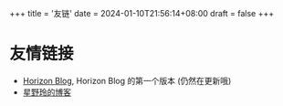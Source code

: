 +++
title = '友链'
date = 2024-01-10T21:56:14+08:00
draft = false
+++

# 友情链接

- [Horizon Blog](https://horizonchaser.github.io/), Horizon Blog 的第一个版本 (仍然在更新哦)
- [星野玲的博客](https://blog.bling.moe/)
